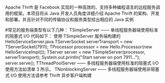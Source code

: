 Apache Thrift 是 Facebook 实现的一种高效的、支持多种编程语言的远程服务调用的框架。本项目将从 Java 开发人员角度详细介绍 Apache Thrift 的架构、开发和部署，并且针对不同的传输协议和服务类型给出相应的 Java 实例

#常见的服务端类型有以下几种：
TSimpleServer —— 单线程服务器端使用标准的阻塞式 I/O
代码如下：
使用 TSimpleServer 服务端构建的 HelloServiceServer.java
TServerSocket serverTransport = new TServerSocket(7911); 
TProcessor processor = new Hello.Processor(new HelloServiceImpl()); 
TServer server = new TSimpleServer(processor, serverTransport); 
System.out.println("Start server on port 7911..."); 
server.serve();
TThreadPoolServer —— 多线程服务器端使用标准的阻塞式 I/O
使用方法如清单 3 所示。
TNonblockingServer —— 多线程服务器端使用非阻塞式 I/O
使用方法请参考 Thrift 异步客户端构建

